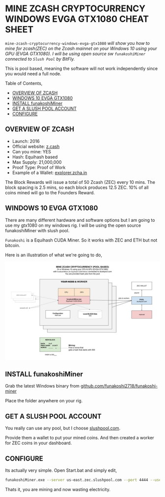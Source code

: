 # MINE ZCASH CRYPTOCURRENCY WINDOWS EVGA GTX1080 CHEAT SHEET

`mine-zcash-cryptocurrency-windows-evga-gtx1080` _will show you how to mine for
zcash(ZEC) on the Zcash mainnet on your Windows 10 using your GPU (EVGA GTX1080).
I will be using open source sw `funakoshiMiner` connected to `Slush Pool` by BitFly._

This is pool based, meaning the software will not work independently
since you would need a full node.

Table of Contents,

* [OVERVIEW OF ZCASH](https://github.com/JeffDeCola/my-cheat-sheets/tree/master/software/development/software-architectures/blockchain/mine-zcash-cryptocurrency-windows-evga-gtx1080#overview-of-zcash)
* [WINDOWS 10 EVGA GTX1080](https://github.com/JeffDeCola/my-cheat-sheets/tree/master/software/development/software-architectures/blockchain/mine-zcash-cryptocurrency-windows-evga-gtx1080#windows-10-evga-gtx1080)
* [INSTALL funakoshiMiner](https://github.com/JeffDeCola/my-cheat-sheets/tree/master/software/development/software-architectures/blockchain/mine-zcash-cryptocurrency-windows-evga-gtx1080#install-funakoshiminer)
* [GET A SLUSH POOL ACCOUNT](https://github.com/JeffDeCola/my-cheat-sheets/tree/master/software/development/software-architectures/blockchain/mine-zcash-cryptocurrency-windows-evga-gtx1080#get-a-slush-pool-account)
* [CONFIGURE](https://github.com/JeffDeCola/my-cheat-sheets/tree/master/software/development/software-architectures/blockchain/mine-zcash-cryptocurrency-windows-evga-gtx1080#configure)

## OVERVIEW OF ZCASH

* Launch: 2016
* Official website:
  [z.cash](https://z.cash/)
* Can you mine: YES
* Hash: Equihash based
* Max Supply: 21,000,000
* Proof Type: Proof of Work
* Example of a Wallet:
  [explorer.zcha.in](https://explorer.zcha.in/accounts/t1h1xStMimJTxAo9DvLY7koDj9UkKDACtxb)

The Block Rewards will issue a total of 50 Zcash (ZEC) every 10 mins.
The block spacing is 2.5 mins, so each block produces 12.5 ZEC.
10% of all coins mined will go to the Founders Reward.

## WINDOWS 10 EVGA GTX1080

There are many different hardware and software options but
I am going to use my gtx1080 on my windows rig.
I will be using the open source funakoshiMiner with slush pool.

`Funakoshi` is a Equihash CUDA Miner.  So it works with ZEC and ETH
but not bitcoin.

Here is an illustration of what we're going to do,

![IMAGE - mine-zcash-cryptocurrency-windows-evga-gtx1080 - IMAGE](../../../../../docs/pics/mine-zcash-cryptocurrency-windows-evga-gtx1080.jpg)

## INSTALL funakoshiMiner

Grab the latest Windows binary from
[github.com/funakoshi2718/funakoshi-miner](https://github.com/funakoshi2718/funakoshi-miner)

Place the folder anywhere on your rig.

## GET A SLUSH POOL ACCOUNT

You really can use any pool, but I choose
[slushpool.com](https://slushpool.com).

Provide them a wallet to put your mined coins.
And then created a worker for ZEC coins in your dashboard.

## CONFIGURE

Its actually very simple. Open Start.bat and simply edit,

```bash
funakoshiMiner.exe --server us-east.zec.slushpool.com --port 4444 --user <USER>.<WORKER>
```

Thats it, you are mining and now wasting electricity.
